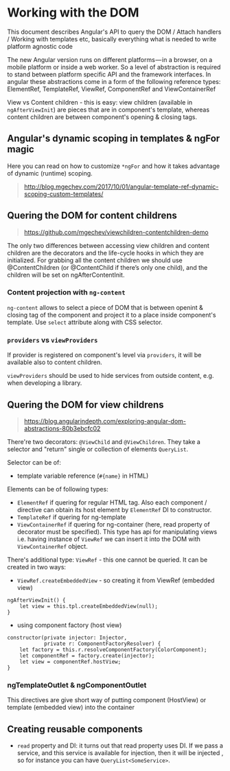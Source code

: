 # Working with the DOM

This document describes Angular's API to query the DOM / Attach handlers / Working with templates etc, basically everything what is needed to write platform agnostic code

The new Angular version runs on different platforms — in a browser, on a mobile platform or inside a web worker. So a level of abstraction is required to stand between platform specific API and the framework interfaces. In angular these abstractions come in a form of the following reference types: ElementRef, TemplateRef, ViewRef, ComponentRef and ViewContainerRef

View vs Content children - this is easy: view children (available in `ngAfterViewInit`) are pieces that are in component's template, whereas content children are between component's opening & closing tags.

## Angular's dynamic scoping in templates & ngFor magic

Here you can read on how to customize `*ngFor` and how it takes advantage of dynamic (runtime) scoping.

> http://blog.mgechev.com/2017/10/01/angular-template-ref-dynamic-scoping-custom-templates/

## Quering the DOM for content childrens

> https://github.com/mgechev/viewchildren-contentchildren-demo

The only two differences between accessing view children and content children are the decorators and the life-cycle hooks in which they are initialized. For grabbing all the content children we should use @ContentChildren (or @ContentChild if there’s only one child), and the children will be set on ngAfterContentInit.

### Content projection with `ng-content`

`ng-content` allows to select a piece of DOM that is between openint & closing tag of the component and project it to a place inside component's template. Use `select` attribute along with CSS selector.

### `providers` vs `viewProviders`

If provider is registered on component's level via `providers`, it will be available also to content children.

`viewProviders` should be used to hide services from outside content, e.g. when developing a library.

## Quering the DOM for view childrens

> https://blog.angularindepth.com/exploring-angular-dom-abstractions-80b3ebcfc02

There're two decorators: `@ViewChild` and `@ViewChildren`. They take a selector and "return" single or collection of elements `QueryList`. 

Selector can be of:
- template variable reference (`#{name}` in HTML)

Elements can be of following types:
- `ElementRef` if quering for regular HTML tag. Also each component / directive can obtain its host element by `ElementRef` DI to constructor.
- `TemplateRef` if quering for ng-template
- `ViewContainerRef` if quering for ng-container (here, read property of decorator must be specified). This type has api for manipulating views i.e. having instance of `ViewRef` we can insert it into the DOM with `ViewContainerRef` object.

There's additional type: `ViewRef` - this one cannot be queried. It can be created in two ways:
- `ViewRef.createEmbeddedView` - so creating it from ViewRef (embedded view)

```
ngAfterViewInit() {
    let view = this.tpl.createEmbeddedView(null);
}
```

- using component factory (host view)

```
constructor(private injector: Injector,
            private r: ComponentFactoryResolver) {
    let factory = this.r.resolveComponentFactory(ColorComponent);
    let componentRef = factory.create(injector);
    let view = componentRef.hostView;
}
```

### ngTemplateOutlet & ngComponentOutlet

This directives are give short way of putting component (HostView) or template (embedded view) into the container

## Creating reusable components 

- `read` property and DI: it turns out that read property uses DI. If we pass a service, and this service is available for injection, then it will be injected , so for instance you can have `QueryList<SomeService>`.
